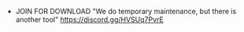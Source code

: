 - JOIN FOR DOWNLOAD "We do temporary maintenance, but there is another tool" https://discord.gg/HVSUq7PvrE 

